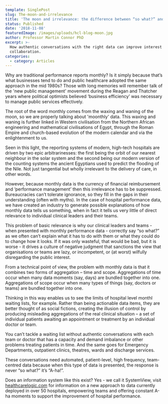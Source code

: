 ```yaml
---
template: SinglePost
slug: The-moon-and-irrelevance
title: 'The moon and irrelevance: the difference between “so what?” and “A-ha!”'
status: Published
date: '2018-11-08'
featuredImage: /images/uploads/hcl-blog-moon.jpg
author: Professor Martin Connor PhD
excerpt: >-
  How authentic conversations with the right data can improve interest and
  collaboration.
categories:
  - category: Articles
---
```

Why are traditional performance reports monthly? Is it simply because that’s what businesses tend to do and public healthcare adopted the same approach in the mid 1980s?  Those with long memories will remember talk of the 'new public management' movement during the Reagan and Thatcher years where political optimists believed ‘business efficiency’ was necessary to manage public services effectively.

The root of the word monthly comes from the waxing and waning of the moon, so we are properly talking about 'moonthly' data. This waxing and waning is further linked in Western civilisation from the Northern African engineering and mathematical civilisations of Egypt, through the Roman Empire and church-based evolution of the modern calendar and via the enlightenment to us.  

Seen in this light, the reporting systems of modern, high-tech hospitals are driven by two epic arbitrarinesses: the first being the orbit of our nearest neighbour in the solar system and the second being our modern version of the counting systems the ancient Egyptians used to predict the flooding of the Nile.  Not just tangential but wholly irrelevant to the delivery of care, in other words.

However, because monthly data is the currency of financial reimbursement and ‘performance management’ then this irrelevance has  to be suppressed.  Bureaucracies can’t tolerate ignorance, so they fill in the gaps in their understanding (often with myths). In the case of hospital performance data, we have created an industry to generate possible explanations of how monthly data tells us something, when in fact it tells us very little of direct relevance to individual clinical leaders and their teams.

This problem of basic relevance is why our clinical leaders and teams - when presented with monthly performance data - correctly say “so what?” as we often can’t explain what it has to do with them or what they could do to change how it looks. If it was only wasteful, that would be bad, but it is worse - it drives a culture of negative judgment that sanctions the view that organisations or teams are lazy, or incompetent, or (at worst) wilfully disregarding the public interest. 

From a technical point of view, the problem with monthly data is that it combines two forms of aggregation – time and scope.  Aggregations of time occur when many data moments (say, days) are bundled together into one.  Aggregations of scope occur when many types of things (say, doctors or teams) are bundled together into one.

Thinking in this way enables us to see the limits of hospital level monthl waiting lists, for example.  Rather than being actionable data items, they are better thought of as social fictions, creating the illusion of control by producing misleading aggregations of the real clinical situation – a set of individual patients awaiting an appointment or treatment by an individual doctor or team.

You can’t tackle a waiting list without authentic conversations with each team or doctor that has a capacity and demand imbalance or other problems treating patients in time.  And the same goes for Emergency Departments, outpatient clinics, theatres, wards and discharge services.

These conversations need automated, patient-level, high frequency, team-centred data because when this type of data is presented, the response is never “so what?” it’s “A-ha!”.

Does an information system like this exist? Yes - we call it SystemView, visit [healthcarelogic.com](https://www.healthcarelogic.com) for information on a new approach to data currently deployed in over 50 hospitals, empowering teams and offering constant A-ha moments to support the improvement of hospital performance.
